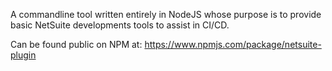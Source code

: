 A commandline tool written entirely in NodeJS whose purpose is to provide basic NetSuite developments tools to assist in CI/CD.  

Can be found public on NPM at:
https://www.npmjs.com/package/netsuite-plugin